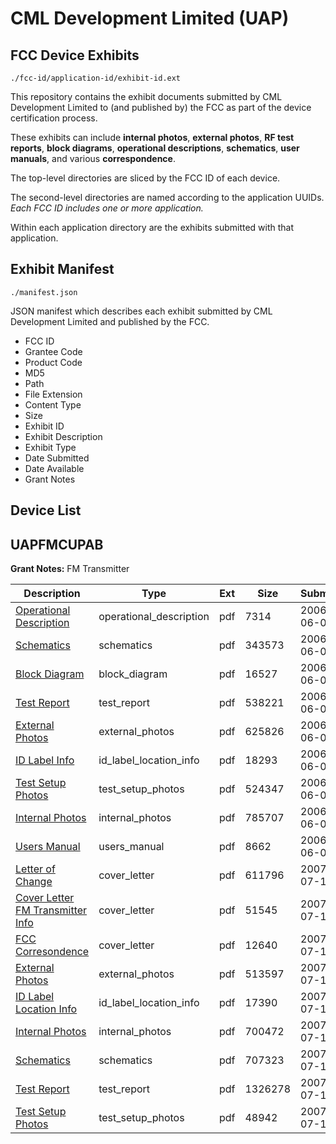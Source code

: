 # CML Development Limited (UAP)
## FCC Device Exhibits

```
./fcc-id/application-id/exhibit-id.ext
```

This repository contains the exhibit documents submitted by CML Development Limited to (and published by) the FCC as part of the device certification process.

These exhibits can include **internal photos**, **external photos**, **RF test reports**, **block diagrams**, **operational descriptions**, **schematics**, **user manuals**, and various **correspondence**.

The top-level directories are sliced by the FCC ID of each device.

The second-level directories are named according to the application UUIDs. *Each FCC ID includes one or more application.*

Within each application directory are the exhibits submitted with that application. 

## Exhibit Manifest

```
./manifest.json
```

JSON manifest which describes each exhibit submitted by CML Development Limited and published by the FCC.

- FCC ID
- Grantee Code
- Product Code
- MD5
- Path
- File Extension
- Content Type
- Size
- Exhibit ID
- Exhibit Description
- Exhibit Type
- Date Submitted
- Date Available
- Grant Notes

## Device List
## UAPFMCUPAB
**Grant Notes:** FM Transmitter

| Description | Type | Ext | Size | Submitted | Available |
| ----------- | ---- | --- | ---- | --------- | --------- |
| [Operational Description](UAPFMCUPAB/176f960278abf16b875429ff9aeddb19/665058.pdf) | operational_description | pdf | 7314 | 2006-06-06 | 2006-06-06 |
| [Schematics](UAPFMCUPAB/176f960278abf16b875429ff9aeddb19/665059.pdf) | schematics | pdf | 343573 | 2006-06-06 | 2006-06-06 |
| [Block Diagram](UAPFMCUPAB/176f960278abf16b875429ff9aeddb19/665053.pdf) | block_diagram | pdf | 16527 | 2006-06-06 | 2006-06-06 |
| [Test Report](UAPFMCUPAB/176f960278abf16b875429ff9aeddb19/665056.pdf) | test_report | pdf | 538221 | 2006-06-06 | 2006-06-06 |
| [External Photos](UAPFMCUPAB/176f960278abf16b875429ff9aeddb19/665054.pdf) | external_photos | pdf | 625826 | 2006-06-06 | 2006-06-06 |
| [ID Label Info](UAPFMCUPAB/176f960278abf16b875429ff9aeddb19/665055.pdf) | id_label_location_info | pdf | 18293 | 2006-06-06 | 2006-06-06 |
| [Test Setup Photos](UAPFMCUPAB/176f960278abf16b875429ff9aeddb19/665060.pdf) | test_setup_photos | pdf | 524347 | 2006-06-06 | 2006-06-06 |
| [Internal Photos](UAPFMCUPAB/176f960278abf16b875429ff9aeddb19/665057.pdf) | internal_photos | pdf | 785707 | 2006-06-06 | 2006-06-06 |
| [Users Manual](UAPFMCUPAB/176f960278abf16b875429ff9aeddb19/665061.pdf) | users_manual | pdf | 8662 | 2006-06-06 | 2006-06-06 |
| [Letter of Change](UAPFMCUPAB/2e4e8581cdf8c76f516ad1c2bae9044a/816904.pdf) | cover_letter | pdf | 611796 | 2007-07-17 | 2007-07-17 |
| [Cover Letter FM Transmitter Info](UAPFMCUPAB/2e4e8581cdf8c76f516ad1c2bae9044a/816907.pdf) | cover_letter | pdf | 51545 | 2007-07-17 | 2007-07-17 |
| [FCC Corresondence](UAPFMCUPAB/2e4e8581cdf8c76f516ad1c2bae9044a/816911.pdf) | cover_letter | pdf | 12640 | 2007-07-17 | 2007-07-17 |
| [External Photos](UAPFMCUPAB/2e4e8581cdf8c76f516ad1c2bae9044a/816905.pdf) | external_photos | pdf | 513597 | 2007-07-17 | 2007-07-17 |
| [ID Label Location Info](UAPFMCUPAB/2e4e8581cdf8c76f516ad1c2bae9044a/816906.pdf) | id_label_location_info | pdf | 17390 | 2007-07-17 | 2007-07-17 |
| [Internal Photos](UAPFMCUPAB/2e4e8581cdf8c76f516ad1c2bae9044a/816910.pdf) | internal_photos | pdf | 700472 | 2007-07-17 | 2007-07-17 |
| [Schematics](UAPFMCUPAB/2e4e8581cdf8c76f516ad1c2bae9044a/816909.pdf) | schematics | pdf | 707323 | 2007-07-17 | 2007-07-17 |
| [Test Report](UAPFMCUPAB/2e4e8581cdf8c76f516ad1c2bae9044a/816908.pdf) | test_report | pdf | 1326278 | 2007-07-17 | 2007-07-17 |
| [Test Setup Photos](UAPFMCUPAB/2e4e8581cdf8c76f516ad1c2bae9044a/816912.pdf) | test_setup_photos | pdf | 48942 | 2007-07-17 | 2007-07-17 |
